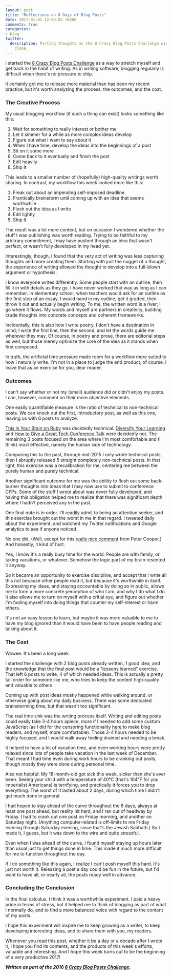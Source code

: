 ```yaml
---
layout: post
title: "Reflections on 8 Days of Blog Posts"
date: 2017-01-01 12:09:02 +0200
comments: true
categories:
- blog
twitter:
  description: Parting thoughts as the 8 Crazy Blog Posts Challenge winds to a
    close.
---
```


I started the [8 Crazy Blog Posts Challenge](/blog/2016/12/25/8-crazy-blog-posts)
as a way to stretch myself and get back in the habit of writing.  As in writing
software, blogging regularly is difficult when there's no pressure to ship.

It certainly got me to release more material than has been my recent practice,
but it's worth analyzing the process, the outcomes, and the cost.

<!-- more -->

### The Creative Process

My usual blogging workflow (if such a thing can exist) looks something like
this:

1. Wait for something to really interest or bother me
2. Let it simmer for a while as more complex ideas develop
3. Figure out what I want to say about it
4. When I have time, develop the ideas into the beginnings of a post
5. Sit on it some more
6. Come back to it eventually and finish the post
7. Edit heavily
8. Ship It

This leads to a smaller number of (hopefully) high-quality writings worth
sharing.  In contrast, my workflow this week looked more like this:

1. Freak out about an impending self-imposed deadline
2. Frantically brainstorm until coming up with an idea that seems worthwhile
3. Flesh out the idea as I write
4. Edit lightly
5. Ship It

The result was a lot more content, but on occasion I wondered whether the stuff
I was publishing was worth reading.  Trying to be faithful to my arbitrary
commitment, I may have pushed through an idea that wasn't perfect, or wasn't
fully developed in my head yet.

Interestingly, though, I found that the very act of writing was less capturing
thoughts and more creating them.  Starting with just the nugget of a thought,
the experience of writing allowed the thought to develop into a full-blown
argument or hypothesis.

I know everyone writes differently.  Some people start with an outline, then
fill it in with details as they go.  I have never worked that way as long as I
can remember.  In elementary school, when teachers would ask for an outline as
the first step of an essay, I would hand in my outline, get it graded, then
throw it out and actually begin writing.  To me, the written word is a river; I
go where it flows.  My words and myself are partners in creativity, building
crude thoughts into concrete concepts and coherent frameworks.

Incidentally, this is also how I write poetry.  I don't have a destination in
mind; I write the first line, then the second, and let the words guide me
wherever they may.  Of course, in poetry and prose, there are editorial steps as
well, but those merely optimize the core of the idea as it stands when first
composed.

In truth, the artificial time pressure made room for a workflow more suited to
how I naturally write.  I'm not in a place to judge the end product, of course.
I leave that as an exercise for you, dear reader.

### Outcomes

I can't say whether or not my (small) audience did or didn't enjoy my posts.  I
can, however, comment on their more objective elements.

One easily quantifiable measure is the ratio of technical to non-technical
posts.  We can knock out the first, introductory post, as well as this one,
leaving us with 6 posts to analyze.

[This Is Your Brain on Ruby](/blog/2016/12/28/this-is-your-brain-on-ruby/) was
decidedly technical. [Diversify Your Learning](/blog/2016/12/29/diversify-your-learning/)
and [How to Give a Great Tech Conference Talk](/blog/2016/12/31/how-to-give-a-great-tech-conference-talk/)
were decidedly not.  The remaining 3 posts focused on the area where I'm most
comfortable and (I think) most effective, namely the human side of technology.

Comparing this to the past, through mid-2015 I only wrote technical posts, then
I abruptly released 5 straight completely non-technical posts.  In that light,
this exercise was a recalibration for me, centering me between the purely human
and purely technical.

Another significant outcome for me was the ability to flesh out some back-burner
thoughts into ideas that I may now use to submit to conference CFPs.  Some of
the stuff I wrote about was never fully developed, and having this obligation
helped me to realize that there was significant depth where I hadn't perceived
any in the past.

One final note is in order.  I'll readily admit to being an attention seeker,
and this exercise brought out the worst in me in that regard.  I tweeted daily
about the experiment, and watched my Twitter notifications and Google analytics
to see if anyone noticed.

No one did. (Well, except for this
[really nice comment](https://twitter.com/peterc/status/813033579982753793)
from Peter Cooper.)  And honestly, it kind of hurt.

Yes, I know it's a really busy time for the world.  People are with family, or
taking vacations, or whatever.  Somehow the logic part of my brain resented it
anyway.

So it became an opportunity to exercise discipline, and accept that I write all
this not because other people read it, but because it's worthwhile in itself.
Expressing my ideas, and staying accountable by doing so in public, allows me to
form a more concrete perception of who I am, and why I do what I do.  It also
allows me to turn on myself with a critial eye, and figure out whether I'm
fooling myself into doing things that counter my self-interest or harm others.

It's not an easy lesson to learn, but maybe it was more valuable to me to have
my blog ignored than it would have been to have people reading and talking about
it.

### The Cost

Wowee.  It's been a long week.

I started the challenge with 2 blog posts already written, 1 good idea, and the
knowledge that the final post would be a "lessons learned" exercise.  That left
6 posts to write, 4 of which needed ideas.  This is actually a pretty tall order
for someone like me, who tries to keep the content high-quality and valuable to
others.

Coming up with post ideas mostly happened while walking around, or otherwise
going about my daily business.  There was some dedicated brainstorming time, but
that wasn't too significant.

The real time sink was the writing process itself.  Writing and editing posts
could easily take 3-4 hours apiece, more if I needed to add some custom
JavaScript (as I did for the censoring functionality
[here](/2016/12/28/this-is-your-brain-on-ruby/) to make blog readers, and
myself, more comfortable).  Those 3-4 hours needed to be highly focused, and I
would walk away feeling drained and needing a break.

It helped to have a lot of vacation time, and even working hours were pretty
relaxed since lots of people take vacation in the last week of December.  That
meant I had time even during work hours to be cranking out posts, though mostly
they were done during personal time.

Also not helpful: My 18-month-old got sick this week, sicker than she's ever
been.  Seeing your child with a temperature of 40℃ (that's 104℉ for you
imperialist Americans) is terrifying, and practically it forces you to drop
everything.  The worst of it lasted about 2 days, during which time I didn't get
much done in general.

I had hoped to stay ahead of the curve throughout the 8 days, always at least
one post ahead, but reality hit hard, and I ran out of headway by Friday.  I had
to crank out one post on Friday morning, and another on Saturday night.
(Anything computer-related is off-limits to me Friday evening through Saturday
evening, since that's the Jewish Sabbath.)  So I made it, I guess, but it was
down to the wire and quite stressful.

Even when I was ahead of the curve, I found myself staying up hours later than
usual just to get things done in time.  This made it much more difficult for me
to function throughout the day.

If I do something like this again, I realize I can't push myself this hard.
It's just not worth it.  Releasing a post a day could be fun in the future, but
I'd want to have all, or nearly all, the posts ready well in advance.

### Concluding the Conclusion

In the final calculus, I think it was a worthwhile experiment.  I paid a heavy
price in terms of stress, but it helped me to think of blogging as part of what
I normally do, and to find a more balanced voice with regard to the content of
my posts.

I hope this experiment will inspire me to keep growing as a writer, to keep
developing interesting ideas, and to share them with you, my readers.

Whenever you read this post, whether it be a day or a decade after I wrote it,
I hope you find its contents, and the products of this week's efforts, valuable
and interesting.  And I hope this week turns out to be the beginning of a very
productive 2017!

***Written as part of the 2016 [8 Crazy Blog Posts Challenge](/blog/2016/12/25/8-crazy-blog-posts).***
